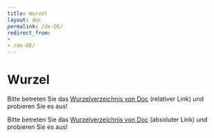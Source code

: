 ```yaml
---
title: Wurzel
layout: doc
permalink: /de-DE/
redirect_from:
- 
- /de-DE/
---
```


Wurzel
======

Bitte betreten Sie das [Wurzelverzeichnis von Doc][aaa] (relativer Link) und probieren Sie es aus!

Bitte betreten Sie das [Wurzelverzeichnis von Doc][bbb] (absoluter Link) und probieren Sie es aus!

[aaa]: doc/
[bbb]: /de-DE/doc/
